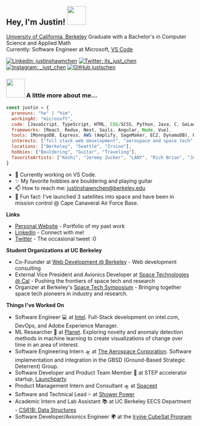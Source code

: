 
<!--
**justschen/justschen** is a ✨ _special_ ✨ repository because its `README.md` (this file) appears on your GitHub profile.

Here are some ideas to get you started:

- 🔭 I’m currently working on ...
- 🌱 I’m currently learning ...
- 👯 I’m looking to collaborate on ...
- 🤔 I’m looking for help with ...
- 💬 Ask me about ...
- 📫 How to reach me: ...
- 😄 Pronouns: ...
- ⚡ Fun fact: ...
-->

<h2> Hey, I'm Justin! <img src="https://media.giphy.com/media/mGcNjsfWAjY5AEZNw6/giphy.gif" width="50"></h2>
<p><a href="https://berkeley.edu">University of California, Berkeley</a> Graduate with a Bachelor's in Computer Science and Applied Math</br>Currently: Software Engineer at Microsoft, <a href="https://www.code.visualstudio.com">VS Code</a> 
</p>

[![Linkedin: justinshawnchen](https://img.shields.io/badge/-justinshawnchen-blue?style=flat-square&logo=Linkedin&logoColor=white&link=https://www.linkedin.com/in/justinshawnchen/)](https://www.linkedin.com/in/justinshawnchen/)
[![Twitter: its_just_chen](https://img.shields.io/twitter/follow/its_just_chen?style=social)](https://twitter.com/its_just_chen)
[![Instagram: _just_chen](https://img.shields.io/badge/@_just_chen_-red?style=flat-square&logo=Instagram&logoColor=white)](https://www.instagram.com/_just_chen_)
[![GitHub justschen](https://img.shields.io/github/followers/justschen?label=follow&style=social)](https://github.com/justschen)

### <img src="https://media.giphy.com/media/VgCDAzcKvsR6OM0uWg/giphy.gif" width="50"> A little more about me...  

```javascript
const justin = {
  pronouns: "he" | "him",
  workingAt: "microsoft",
  code: [JavaScript, TypeScript, HTML, CSS/SCSS, Python, Java, C, GoLang, Dart],
  frameworks: [React, Redux, Next, Sails, Angular, Node, Vue],
  tools: [MonngoDB, Express, AWS (Amplify, SageMaker, EC2, DynamoDB), Kubernetes, Docker, Flutter, Jupyter, Codespaces, Figma],
  interests: ["full stack web development", "aerospace and space tech", "machine learning"],
  locations: ["Berkeley", "Seattle", "Irvine"],
  hobbies: ["Bouldering", "Guitar", "Traveling"],
  favoriteArtists: ["Keshi", "Jeremy Zucker", "LANY", "Rich Brian", "Joji"]
}
```

- 🔭 Currently working on VS Code.
- ✨ My favorite hobbies are bouldering and playing guitar
- 📫 How to reach me: justinshawnchen@berkeley.edu
- 🚀 Fun fact: I've launched 3 satellites into space and have been in mission control @ Cape Canaveral Air Force Base.


**Links**
- [Personal Website](https://itsjustchen.com) - Portfolio of my past work
- [Linkedin](https://linkedin.com/in/justinshawnchen/) - Connect with me!
- [Twitter](https://twitter.com/its_just_chen) - The occasional tweet :0


**Student Organizations at UC Berkeley**
- Co-Founder at [Web Development @ Berkeley](https://webatberkeley.org) - Web development consulting
- External Vice President and Avionics Developer at [Space Technologies @ Cal](https://stac.berkeley.edu) - Pushing the frontiers of space tech and research
- Organizer at Berkeley's [Space Tech Symposium](https://www.stac.berkeley.edu/sts3) - Bringing together space tech pioneers in industry and research.


**Things I've Worked On**
- Software Engineer 💻 at [Intel](https://intel.com). Full-Stack development on intel.com, DevOps, and Adobe Experience Manager.
- ML Researcher 🤖 at [Planet](https://www.planet.com/company/). Exploring novelty and anomaly detection methods in machine learning to create visualizations of change over time in an area of interest.
- Software Engineering Intern 🛸 at [The Aerospace Corporation](https://aerospace.org/). Software implementation and integration in the GBSD (Ground-Based Strategic Deterrent) Group.
- Software Developer and Product Team Member 🚀 at STEP accelerator startup, [Launchparty](https://www.launchpartyvc.com/)
- Product Management Intern and Consultant 🛸 at [Spacept](http://spacept.com)
- Software and Technical Lead 💦 at [Shower Power](https://alyssazhang.me/Shower-Power-App-9bb7bf6ac6904cd28de9b31619fda00e)
- Academic Intern and Lab Assistant 📚 at UC Berkeley EECS Department - [CS61B: Data Structures](http://fa20.datastructur.es/)
- Software Developer/Avionics Engineer 🌍 at the [Irvine CubeSat Program](https://www.irvinecubesat.org/)
